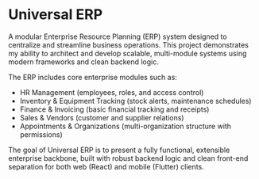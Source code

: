 # Universal ERP
A modular Enterprise Resource Planning (ERP) system designed to centralize and streamline business operations.
This project demonstrates my ability to architect and develop scalable, multi-module systems using modern frameworks and clean backend logic.

The ERP includes core enterprise modules such as:
- HR Management (employees, roles, and access control)
- Inventory & Equipment Tracking (stock alerts, maintenance schedules)
- Finance & Invoicing (basic financial tracking and receipts)
- Sales & Vendors (customer and supplier relations)
- Appointments & Organizations (multi-organization structure with permissions)

The goal of Universal ERP is to present a fully functional, extensible enterprise backbone, built with robust backend logic and clean front-end separation for both web (React) and mobile (Flutter) clients.